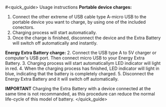 #<quick_guide> Usage instructions
**Portable device charges:**
1. Connect the other extreme of USB cable type A-micro USB to the portable device you want to charge, by using one of the included conectors.
2. Charging process will start automatically.
3. Once the charge is finished, disconnect the device and the Extra Battery will switch off automatically and instantly.


**Energy Extra Battery charge:**
2. Connect the USB type A to 5V charger or computer's USB port. Then connect micro USB to your Energy Extra Battery.
3. Charging process will start automaticallym LED indicator will light in red.
4. When the charging process has finished, LED indicator will light in blue, indicating that the battery is completely charged.
5. Disconnect the Energy Extra Battery and it will switch off automatically.


**IMPORTANT**
Charging the Extra Battery with a device connected at the same time is not recommanded, as this procedure can reduce the normal life-cycle of this model of battery.
</quick_guide>